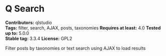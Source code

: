 # Q Search #
**Contributors:** qlstudio  
**Tags:** filter, search, AJAX, posts, taxonomies
**Requires at least:** 4.0
**Tested up to:** 5.0.0  
**Stable tag:** 3.3.4
**License:** GPL2  

Filter posts by taxonomies or text search using AJAX to load results

